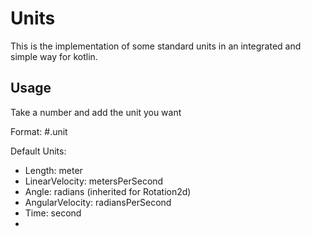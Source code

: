 # Units

This is the implementation of some standard units in an integrated and simple way for kotlin.

## Usage

Take a number and add the unit you want

Format: #.unit

Default Units:

- Length: meter
- LinearVelocity: metersPerSecond
- Angle: radians (inherited for Rotation2d)
- AngularVelocity: radiansPerSecond
- Time: second
- 